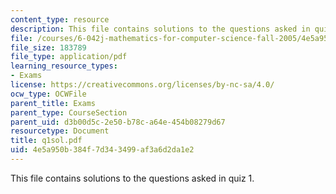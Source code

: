 ```yaml
---
content_type: resource
description: This file contains solutions to the questions asked in quiz 1.
file: /courses/6-042j-mathematics-for-computer-science-fall-2005/4e5a950b384f7d343499af3a6d2da1e2_q1sol.pdf
file_size: 183789
file_type: application/pdf
learning_resource_types:
- Exams
license: https://creativecommons.org/licenses/by-nc-sa/4.0/
ocw_type: OCWFile
parent_title: Exams
parent_type: CourseSection
parent_uid: d3b00d5c-2e50-b78c-a64e-454b08279d67
resourcetype: Document
title: q1sol.pdf
uid: 4e5a950b-384f-7d34-3499-af3a6d2da1e2
---
```

This file contains solutions to the questions asked in quiz 1.
